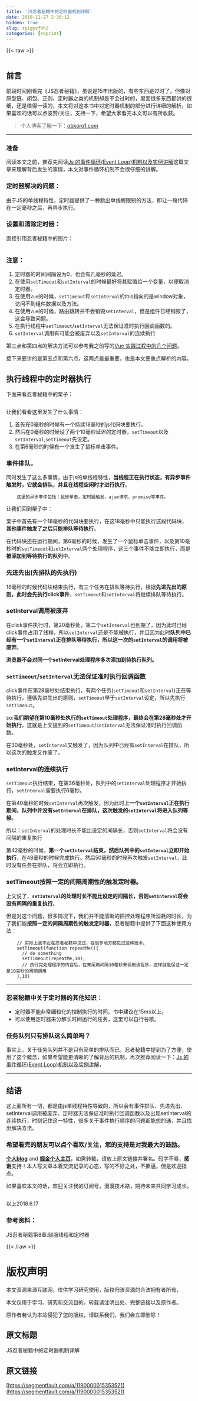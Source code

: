 ```yaml
---
title: 'JS忍者秘籍中的定时器机制详解' 
date: 2018-11-27 2:30:12
hidden: true
slug: sp1gyvfhh2
categories: [reprint]
---
```


{{< raw >}}
<p><span class="img-wrap"><img data-src="/img/remote/1460000015353524?w=1024&amp;h=681" src="https://static.alili.tech/img/remote/1460000015353524?w=1024&amp;h=681" alt="" title="" style="cursor:pointer;display:inline"></span></p><h2 id="articleHeader0">&#x524D;&#x8A00;</h2><p>&#x524D;&#x6BB5;&#x65F6;&#x95F4;&#x521A;&#x770B;&#x5B8C;&#x300A;JS&#x5FCD;&#x8005;&#x79D8;&#x7C4D;&#x300B;&#xFF0C;&#x867D;&#x8BF4;&#x662F;15&#x5E74;&#x51FA;&#x7248;&#x7684;&#xFF0C;&#x6709;&#x4E9B;&#x4E1C;&#x897F;&#x662F;&#x8FC7;&#x65F6;&#x4E86;&#xFF0C;&#x4F46;&#x50CF;&#x5BF9;&#x539F;&#x578B;&#x94FE;&#x3001;&#x95ED;&#x5305;&#x3001;&#x6B63;&#x5219;&#x3001;&#x5B9A;&#x65F6;&#x5668;&#x4E4B;&#x7C7B;&#x7684;&#x673A;&#x5236;&#x5374;&#x662F;&#x4E0D;&#x4F1A;&#x8FC7;&#x65F6;&#x7684;&#xFF0C;&#x91CC;&#x9762;&#x5F88;&#x591A;&#x4E1C;&#x897F;&#x90FD;&#x8BB2;&#x7684;&#x5F88;&#x7EC6;&#xFF0C;&#x8FD8;&#x662F;&#x503C;&#x5F97;&#x4E00;&#x8BFB;&#x7684;&#xFF0C;&#x672C;&#x6587;&#x5C06;&#x5BF9;&#x8FD9;&#x672C;&#x4E66;&#x4E2D;&#x5BF9;&#x5B9A;&#x65F6;&#x5668;&#x673A;&#x5236;&#x7684;&#x90E8;&#x5206;&#x8FDB;&#x884C;&#x8BE6;&#x7EC6;&#x7684;&#x89E3;&#x6790;&#xFF0C;&#x5982;&#x679C;&#x559C;&#x6B22;&#x7684;&#x8BDD;&#x53EF;&#x4EE5;&#x70B9;&#x6CE2;&#x8D5E;/&#x5173;&#x6CE8;&#xFF0C;&#x652F;&#x6301;&#x4E00;&#x4E0B;&#xFF0C;&#x5E0C;&#x671B;&#x5927;&#x5BB6;&#x770B;&#x5B8C;&#x672C;&#x6587;&#x53EF;&#x4EE5;&#x6709;&#x6240;&#x6536;&#x83B7;&#x3002;</p><blockquote>&#x4E2A;&#x4EBA;&#x535A;&#x5BA2;&#x4E86;&#x89E3;&#x4E00;&#x4E0B;&#xFF1A;<a href="http://obkoro1.com/" rel="nofollow noreferrer" target="_blank">obkoro1.com</a></blockquote><hr><h3 id="articleHeader1">&#x51C6;&#x5907;</h3><p>&#x9605;&#x8BFB;&#x672C;&#x6587;&#x4E4B;&#x524D;&#xFF0C;&#x63A8;&#x8350;&#x5148;&#x9605;&#x8BFB;<a href="https://juejin.im/post/5b24b116e51d4558a65fdb70" rel="nofollow noreferrer" target="_blank">Js &#x7684;&#x4E8B;&#x4EF6;&#x5FAA;&#x73AF;(Event Loop)&#x673A;&#x5236;&#x4EE5;&#x53CA;&#x5B9E;&#x4F8B;&#x8BB2;&#x89E3;</a>&#x8FD9;&#x7BC7;&#x6587;&#x7AE0;&#x6765;&#x7406;&#x89E3;&#x80CC;&#x540E;&#x53D1;&#x751F;&#x7684;&#x4E8B;&#x60C5;&#xFF0C;&#x672C;&#x6587;&#x5BF9;&#x4E8B;&#x4EF6;&#x5FAA;&#x73AF;&#x673A;&#x5236;&#x4E0D;&#x4F1A;&#x5F88;&#x4ED4;&#x7EC6;&#x7684;&#x8BB2;&#x89E3;&#x3002;</p><h3 id="articleHeader2">&#x5B9A;&#x65F6;&#x5668;&#x89E3;&#x51B3;&#x7684;&#x95EE;&#x9898;&#xFF1A;</h3><p>&#x7531;&#x4E8E;JS&#x7684;&#x5355;&#x7EBF;&#x7A0B;&#x7279;&#x6027;&#xFF0C;&#x5B9A;&#x65F6;&#x5668;&#x63D0;&#x4F9B;&#x4E86;&#x4E00;&#x79CD;&#x8DF3;&#x51FA;&#x5355;&#x7EBF;&#x7A0B;&#x9650;&#x5236;&#x7684;&#x65B9;&#x6CD5;&#xFF0C;&#x5373;&#x8BA9;&#x4E00;&#x6BB5;&#x4EE3;&#x7801;&#x5728;&#x4E00;&#x5B9A;&#x6BEB;&#x79D2;&#x4E4B;&#x540E;&#xFF0C;&#x518D;&#x5F02;&#x6B65;&#x6267;&#x884C;&#x3002;</p><h3 id="articleHeader3">&#x8BBE;&#x7F6E;&#x548C;&#x6E05;&#x9664;&#x5B9A;&#x65F6;&#x5668;&#xFF1A;</h3><p>&#x76F4;&#x63A5;&#x5F15;&#x7528;&#x5FCD;&#x8005;&#x79D8;&#x7C4D;&#x4E2D;&#x7684;&#x56FE;&#x7247;&#xFF1A;</p><p><span class="img-wrap"><img data-src="/img/remote/1460000015353525" src="https://static.alili.tech/img/remote/1460000015353525" alt="" title="" style="cursor:pointer;display:inline"></span></p><h3 id="articleHeader4">&#x6CE8;&#x610F;&#xFF1A;</h3><ol><li>&#x5B9A;&#x65F6;&#x5668;&#x7684;&#x65F6;&#x95F4;&#x95F4;&#x9694;&#x8BBE;&#x4E3A;0&#xFF0C;&#x4E5F;&#x4F1A;&#x6709;&#x51E0;&#x6BEB;&#x79D2;&#x7684;&#x5EF6;&#x8FDF;&#x3002;</li><li>&#x5728;&#x4F7F;&#x7528;<code>setTimeout</code>&#x548C;<code>setInterval</code>&#x7684;&#x65F6;&#x5019;&#x6700;&#x597D;&#x5C06;&#x5176;&#x8D4B;&#x503C;&#x7ED9;&#x4E00;&#x4E2A;&#x53D8;&#x91CF;&#xFF0C;&#x4EE5;&#x4FBF;&#x53D6;&#x6D88;&#x5B9A;&#x65F6;&#x5668;&#x3002;</li><li>&#x5728;&#x4F7F;&#x7528;<code>Vue</code>&#x7684;&#x65F6;&#x5019;&#xFF0C;<code>setTimeout</code>&#x548C;<code>setInterval</code>&#x7684;this&#x6307;&#x5411;&#x7684;&#x662F;window&#x5BF9;&#x8C61;&#xFF0C;&#x8BBF;&#x95EE;&#x4E0D;&#x5230;&#x7EC4;&#x4EF6;&#x6570;&#x636E;&#x4EE5;&#x53CA;&#x65B9;&#x6CD5;&#x3002;</li><li>&#x5728;&#x4F7F;&#x7528;<code>Vue</code>&#x7684;&#x65F6;&#x5019;&#xFF0C;&#x8DEF;&#x7531;&#x8DF3;&#x8F6C;&#x5E76;&#x4E0D;&#x4F1A;&#x9500;&#x6BC1;<code>setInterval</code>&#xFF0C;&#x4F46;&#x662F;&#x7EC4;&#x4EF6;&#x5DF2;&#x7ECF;&#x9500;&#x6BC1;&#x4E86;&#xFF0C;&#x8FD9;&#x4F1A;&#x5BFC;&#x81F4;&#x95EE;&#x9898;&#x3002;</li><li>&#x5728;&#x6267;&#x884C;&#x7EBF;&#x7A0B;&#x4E2D;<code>setTimeout</code>/<code>setInterval</code>&#x65E0;&#x6CD5;&#x4FDD;&#x8BC1;&#x51C6;&#x65F6;&#x6267;&#x884C;&#x56DE;&#x8C03;&#x51FD;&#x6570;&#x7684;&#x3002;</li><li><code>setInterval</code>&#x8C03;&#x7528;&#x6709;&#x53EF;&#x80FD;&#x4F1A;&#x88AB;&#x5E9F;&#x5F03;&#x4EE5;&#x53CA;<code>setInterval</code>&#x7684;&#x8FDE;&#x7EED;&#x6267;&#x884C;</li></ol><p>&#x7B2C;&#x4E09;&#x70B9;&#x548C;&#x7B2C;&#x56DB;&#x70B9;&#x7684;&#x89E3;&#x51B3;&#x65B9;&#x6CD5;&#x53EF;&#x4EE5;&#x53C2;&#x8003;&#x6211;&#x4E4B;&#x524D;&#x5199;&#x7684;<a href="https://juejin.im/post/5a587b46f265da3e3b7a7677#heading-4" rel="nofollow noreferrer" target="_blank">Vue &#x5B9E;&#x8DF5;&#x8FC7;&#x7A0B;&#x4E2D;&#x7684;&#x51E0;&#x4E2A;&#x95EE;&#x9898;</a>&#x3002;</p><p>&#x63A5;&#x4E0B;&#x6765;&#x8981;&#x8BB2;&#x7684;&#x662F;&#x7B2C;&#x4E94;&#x70B9;&#x548C;&#x7B2C;&#x516D;&#x70B9;&#xFF0C;&#x8FD9;&#x4E24;&#x70B9;&#x662F;&#x6700;&#x91CD;&#x8981;&#xFF0C;&#x4E5F;&#x662F;&#x672C;&#x6587;&#x8981;&#x91CD;&#x70B9;&#x89E3;&#x6790;&#x7684;&#x5185;&#x5BB9;&#x3002;</p><h2 id="articleHeader5">&#x6267;&#x884C;&#x7EBF;&#x7A0B;&#x4E2D;&#x7684;&#x5B9A;&#x65F6;&#x5668;&#x6267;&#x884C;</h2><p>&#x4E0B;&#x9762;&#x6765;&#x770B;&#x5FCD;&#x8005;&#x79D8;&#x7C4D;&#x4E2D;&#x7684;&#x6817;&#x5B50;&#xFF1A;</p><p><span class="img-wrap"><img data-src="/img/remote/1460000015353526?w=654&amp;h=384" src="https://static.alili.tech/img/remote/1460000015353526?w=654&amp;h=384" alt="" title="" style="cursor:pointer;display:inline"></span></p><p>&#x8BA9;&#x6211;&#x4EEC;&#x770B;&#x770B;&#x8FD9;&#x91CC;&#x53D1;&#x751F;&#x4E86;&#x4EC0;&#x4E48;&#x4E8B;&#x60C5;&#xFF1A;</p><ol><li>&#x9996;&#x5148;&#x5728;0&#x6BEB;&#x79D2;&#x7684;&#x65F6;&#x5019;&#x6709;&#x4E00;&#x4E2A;&#x6301;&#x7EED;18&#x6BEB;&#x79D2;&#x7684;js&#x4EE3;&#x7801;&#x5757;&#x8981;&#x6267;&#x884C;&#x3002;</li><li>&#x7136;&#x540E;&#x5728;0&#x6BEB;&#x79D2;&#x7684;&#x65F6;&#x5019;&#x8BBE;&#x4E86;&#x4E24;&#x4E2A;10&#x6BEB;&#x79D2;&#x5EF6;&#x8FDF;&#x7684;&#x5B9A;&#x65F6;&#x5668;&#xFF0C;<code>setTimeout</code>&#x4EE5;&#x53CA;<code>setInterval</code>,<code>setTimeout</code>&#x5148;&#x8BBE;&#x5B9A;&#x3002;</li><li>&#x5728;&#x7B2C;6&#x6BEB;&#x79D2;&#x7684;&#x65F6;&#x5019;&#x6709;&#x4E00;&#x4E2A;&#x53D1;&#x751F;&#x4E86;&#x9F20;&#x6807;&#x5355;&#x51FB;&#x4E8B;&#x4EF6;&#x3002;</li></ol><h3 id="articleHeader6">&#x4E8B;&#x4EF6;&#x6392;&#x961F;&#x3002;</h3><p>&#x540C;&#x65F6;&#x53D1;&#x751F;&#x4E86;&#x8FD9;&#x4E48;&#x591A;&#x4E8B;&#x60C5;&#xFF0C;&#x7531;&#x4E8E;js&#x7684;&#x5355;&#x7EBF;&#x7A0B;&#x7279;&#x6027;&#xFF0C;<strong>&#x5F53;&#x7EBF;&#x7A0B;&#x6B63;&#x5728;&#x6267;&#x884C;&#x72B6;&#x6001;&#xFF0C;&#x6709;&#x5F02;&#x6B65;&#x4E8B;&#x4EF6;&#x89E6;&#x53D1;&#x65F6;&#xFF0C;&#x5B83;&#x5C31;&#x4F1A;&#x6392;&#x961F;&#xFF0C;&#x5E76;&#x4E14;&#x5728;&#x7EBF;&#x7A0B;&#x7A7A;&#x95F2;&#x65F6;&#x624D;&#x8FDB;&#x884C;&#x6267;&#x884C;</strong>&#x3002;</p><div class="widget-codetool" style="display:none"><div class="widget-codetool--inner"><span class="selectCode code-tool" data-toggle="tooltip" data-placement="top" title="" data-original-title="&#x5168;&#x9009;"></span> <span type="button" class="copyCode code-tool" data-toggle="tooltip" data-placement="top" data-clipboard-text="    &#x8FD9;&#x91CC;&#x7684;&#x5F02;&#x6B65;&#x4E8B;&#x4EF6;&#x5305;&#x62EC;&#xFF1A;&#x9F20;&#x6807;&#x5355;&#x51FB;&#xFF0C;&#x5B9A;&#x65F6;&#x5668;&#x89E6;&#x53D1;&#xFF0C;ajax&#x8BF7;&#x6C42;&#x3001;promise&#x7B49;&#x4E8B;&#x4EF6;&#x3002;
" title="" data-original-title="&#x590D;&#x5236;"></span> <span type="button" class="saveToNote code-tool" data-toggle="tooltip" data-placement="top" title="" data-original-title="&#x653E;&#x8FDB;&#x7B14;&#x8BB0;"></span></div></div><pre class="hljs mercury"><code>    &#x8FD9;&#x91CC;&#x7684;&#x5F02;&#x6B65;&#x4E8B;&#x4EF6;&#x5305;&#x62EC;&#xFF1A;&#x9F20;&#x6807;&#x5355;&#x51FB;&#xFF0C;&#x5B9A;&#x65F6;&#x5668;&#x89E6;&#x53D1;&#xFF0C;ajax&#x8BF7;&#x6C42;&#x3001;<span class="hljs-keyword">promise</span>&#x7B49;&#x4E8B;&#x4EF6;&#x3002;
</code></pre><p>&#x8BA9;&#x6211;&#x4EEC;&#x56DE;&#x5230;&#x6817;&#x5B50;&#x4E2D;&#xFF1A;</p><p>&#x6817;&#x5B50;&#x4E2D;&#x9996;&#x5148;&#x6709;&#x4E00;&#x4E2A;18&#x6BEB;&#x79D2;&#x7684;&#x4EE3;&#x7801;&#x5757;&#x8981;&#x6267;&#x884C;&#xFF0C;&#x5728;&#x8FD9;18&#x6BEB;&#x79D2;&#x4E2D;&#x53EA;&#x80FD;&#x6267;&#x884C;&#x8FD9;&#x6BB5;&#x4EE3;&#x7801;&#x5757;&#xFF0C;<strong>&#x5176;&#x4ED6;&#x4E8B;&#x4EF6;&#x89E6;&#x53D1;&#x4E86;&#x4E4B;&#x540E;&#x53EA;&#x80FD;&#x6392;&#x961F;&#x7B49;&#x5F85;&#x6267;&#x884C;</strong>&#x3002;</p><p>&#x5728;&#x4EE3;&#x7801;&#x5757;&#x8FD8;&#x5728;&#x8FD0;&#x884C;&#x671F;&#x95F4;&#xFF0C;&#x7B2C;6&#x6BEB;&#x79D2;&#x7684;&#x65F6;&#x5019;&#xFF0C;&#x53D1;&#x751F;&#x4E86;&#x4E00;&#x4E2A;&#x9F20;&#x6807;&#x5355;&#x51FB;&#x4E8B;&#x4EF6;&#xFF0C;&#x4EE5;&#x53CA;&#x7B2C;10&#x6BEB;&#x79D2;&#x65F6;&#x7684;<code>setTimeout</code>&#x548C;<code>setInterval</code>&#x4E24;&#x4E2A;&#x5904;&#x7406;&#x7A0B;&#x5E8F;&#xFF0C;&#x8FD9;&#x4E09;&#x4E2A;&#x4E8B;&#x4EF6;&#x4E0D;&#x80FD;&#x7ACB;&#x5373;&#x6267;&#x884C;&#xFF0C;&#x800C;&#x662F;<strong>&#x88AB;&#x6DFB;&#x52A0;&#x5230;&#x7B49;&#x5F85;&#x6267;&#x884C;&#x7684;&#x961F;&#x5217;</strong>&#x4E2D;&#x3002;</p><h3 id="articleHeader7">&#x5148;&#x8FDB;&#x5148;&#x51FA;(&#x5148;&#x6392;&#x961F;&#x7684;&#x5148;&#x6267;&#x884C;)</h3><p>18&#x6BEB;&#x79D2;&#x7684;&#x65F6;&#x5019;&#x4EE3;&#x7801;&#x5757;&#x7ED3;&#x675F;&#x6267;&#x884C;&#xFF0C;&#x6709;&#x4E09;&#x4E2A;&#x4EFB;&#x52A1;&#x5728;&#x6392;&#x961F;&#x7B49;&#x5F85;&#x6267;&#x884C;&#xFF0C;&#x6839;&#x636E;<strong>&#x5148;&#x8FDB;&#x5148;&#x51FA;&#x7684;&#x539F;&#x5219;&#xFF0C;&#x6B64;&#x65F6;&#x4F1A;&#x5148;&#x6267;&#x884C;click&#x4E8B;&#x4EF6;</strong>&#xFF0C;<code>setTimeout</code>&#x548C;<code>setInterval</code>&#x5C06;&#x7EE7;&#x7EED;&#x6392;&#x961F;&#x7B49;&#x5F85;&#x6267;&#x884C;&#x3002;</p><h3 id="articleHeader8">setInterval&#x8C03;&#x7528;&#x88AB;&#x5E9F;&#x5F03;</h3><p>&#x5728;click&#x4E8B;&#x4EF6;&#x6267;&#x884C;&#x65F6;&#xFF0C;&#x7B2C;20&#x6BEB;&#x79D2;&#x5904;&#xFF0C;&#x7B2C;&#x4E8C;&#x4E2A;<code>setInterval</code>&#x4E5F;&#x5230;&#x671F;&#x4E86;&#xFF0C;&#x56E0;&#x4E3A;&#x6B64;&#x65F6;&#x5DF2;&#x7ECF;click&#x4E8B;&#x4EF6;&#x5360;&#x7528;&#x4E86;&#x7EBF;&#x7A0B;&#xFF0C;&#x6240;&#x4EE5;<code>setInterval</code>&#x8FD8;&#x662F;&#x4E0D;&#x80FD;&#x88AB;&#x6267;&#x884C;&#xFF0C;&#x5E76;&#x4E14;&#x56E0;&#x4E3A;&#x6B64;&#x65F6;<strong>&#x961F;&#x5217;&#x4E2D;&#x5DF2;&#x7ECF;&#x6709;&#x4E00;&#x4E2A;<code>setInterval</code>&#x6B63;&#x5728;&#x6392;&#x961F;&#x7B49;&#x5F85;&#x6267;&#x884C;&#xFF0C;&#x6240;&#x4EE5;&#x8FD9;&#x4E00;&#x6B21;&#x7684;<code>setInterval</code>&#x7684;&#x8C03;&#x7528;&#x5C06;&#x88AB;&#x5E9F;&#x5F03;</strong>&#x3002;</p><p><strong>&#x6D4F;&#x89C8;&#x5668;&#x4E0D;&#x4F1A;&#x5BF9;&#x540C;&#x4E00;&#x4E2A;setInterval&#x5904;&#x7406;&#x7A0B;&#x5E8F;&#x591A;&#x6B21;&#x6DFB;&#x52A0;&#x5230;&#x5F85;&#x6267;&#x884C;&#x961F;&#x5217;&#x3002;</strong></p><h3 id="articleHeader9"><code>setTimeout</code>/<code>setInterval</code>&#x65E0;&#x6CD5;&#x4FDD;&#x8BC1;&#x51C6;&#x65F6;&#x6267;&#x884C;&#x56DE;&#x8C03;&#x51FD;&#x6570;</h3><p>click&#x4E8B;&#x4EF6;&#x5728;&#x7B2C;28&#x6BEB;&#x79D2;&#x5904;&#x7ED3;&#x675F;&#x6267;&#x884C;&#xFF0C;&#x6709;&#x4E24;&#x4E2A;&#x4EFB;&#x52A1;(<code>setTimeout</code>&#x548C;<code>setInterval</code>)&#x6B63;&#x5728;&#x7B49;&#x5F85;&#x6267;&#x884C;&#xFF0C;&#x9075;&#x5FAA;&#x5148;&#x8FDB;&#x5148;&#x51FA;&#x7684;&#x539F;&#x5219;&#xFF0C;<code>setTimeout</code>&#x65E9;&#x4E8E;<code>setInterval</code>&#x8BBE;&#x5B9A;&#xFF0C;&#x6240;&#x4EE5;&#x5148;&#x6267;&#x884C;<code>setTimeout</code>&#x3002;</p><p>so:<strong>&#x6211;&#x4EEC;&#x671F;&#x671B;&#x5728;&#x7B2C;10&#x6BEB;&#x79D2;&#x5904;&#x6267;&#x884C;&#x7684;<code>setTimeout</code>&#x5904;&#x7406;&#x7A0B;&#x5E8F;&#xFF0C;&#x6700;&#x7EC8;&#x4F1A;&#x5728;&#x7B2C;28&#x6BEB;&#x79D2;&#x5904;&#x624D;&#x5F00;&#x59CB;&#x6267;&#x884C;</strong>&#xFF0C;&#x8FD9;&#x5C31;&#x662F;&#x4E0A;&#x6587;&#x63D0;&#x5230;&#x7684;<code>setTimeout</code>/<code>setInterval</code>&#x65E0;&#x6CD5;&#x4FDD;&#x8BC1;&#x51C6;&#x65F6;&#x6267;&#x884C;&#x56DE;&#x8C03;&#x51FD;&#x6570;&#x3002;</p><p>&#x5728;30&#x6BEB;&#x79D2;&#x5904;&#xFF0C;<code>setInterval</code>&#x53C8;&#x89E6;&#x53D1;&#x4E86;&#xFF0C;&#x56E0;&#x4E3A;&#x961F;&#x5217;&#x4E2D;&#x5DF2;&#x7ECF;&#x6709;<code>setInterval</code>&#x5728;&#x6392;&#x961F;&#xFF0C;&#x6240;&#x4EE5;&#x8FD9;&#x6B21;&#x7684;&#x89E6;&#x53D1;&#x53C8;&#x4F5C;&#x5E9F;&#x4E86;&#x3002;</p><h3 id="articleHeader10">setInterval&#x7684;&#x8FDE;&#x7EED;&#x6267;&#x884C;</h3><p><code>setTimeout</code>&#x6267;&#x884C;&#x7ED3;&#x675F;&#xFF0C;&#x5728;&#x7B2C;36&#x6BEB;&#x79D2;&#x5904;&#xFF0C;&#x961F;&#x5217;&#x4E2D;&#x7684;<code>setInterval</code>&#x5904;&#x7406;&#x7A0B;&#x5E8F;&#x624D;&#x5F00;&#x59CB;&#x6267;&#x884C;&#xFF0C;<code>setInterval</code>&#x9700;&#x8981;&#x6267;&#x884C;6&#x6BEB;&#x79D2;&#x3002;</p><p>&#x5728;&#x7B2C;40&#x6BEB;&#x79D2;&#x7684;&#x65F6;&#x5019;<code>setInterval</code>&#x518D;&#x6B21;&#x89E6;&#x53D1;&#xFF0C;&#x56E0;&#x4E3A;&#x6B64;&#x65F6;<strong>&#x4E0A;&#x4E00;&#x4E2A;<code>setInterval</code>&#x6B63;&#x5728;&#x6267;&#x884C;&#x671F;&#x95F4;&#xFF0C;&#x961F;&#x5217;&#x4E2D;&#x5E76;&#x6CA1;&#x6709;<code>setInterval</code>&#x5728;&#x6392;&#x961F;&#xFF0C;&#x8FD9;&#x6B21;&#x89E6;&#x53D1;&#x7684;<code>setInterval</code>&#x5C06;&#x8FDB;&#x5165;&#x961F;&#x5217;&#x7B49;&#x5019;</strong>&#x3002;</p><p>&#x6240;&#x4EE5;&#xFF1A;<code>setInterval</code>&#x7684;&#x5904;&#x7406;&#x65F6;&#x957F;&#x4E0D;&#x80FD;&#x6BD4;&#x8BBE;&#x5B9A;&#x7684;&#x95F4;&#x9694;&#x957F;&#xFF0C;&#x5426;&#x5219;<code>setInterval</code>&#x5C06;&#x4F1A;&#x6CA1;&#x6709;&#x95F4;&#x9694;&#x7684;&#x91CD;&#x590D;&#x6267;&#x884C;</p><p>&#x7B2C;42&#x6BEB;&#x79D2;&#x7684;&#x65F6;&#x5019;&#xFF0C;<strong>&#x7B2C;&#x4E00;&#x4E2A;<code>setInterval</code>&#x7ED3;&#x675F;&#xFF0C;&#x7136;&#x540E;&#x961F;&#x5217;&#x4E2D;&#x7684;<code>setInterval</code>&#x7ACB;&#x5373;&#x5F00;&#x59CB;&#x6267;&#x884C;</strong>&#xFF0C;&#x5728;48&#x6BEB;&#x79D2;&#x7684;&#x65F6;&#x5019;&#x5B8C;&#x6210;&#x6267;&#x884C;&#x3002;&#x7136;&#x540E;50&#x6BEB;&#x79D2;&#x7684;&#x65F6;&#x5019;&#x518D;&#x6B21;&#x89E6;&#x53D1;<code>setInterval</code>&#xFF0C;&#x6B64;&#x65F6;&#x6CA1;&#x6709;&#x4EFB;&#x52A1;&#x5728;&#x6392;&#x961F;&#xFF0C;&#x5C06;&#x4F1A;&#x7ACB;&#x5373;&#x6267;&#x884C;&#x3002;</p><h3 id="articleHeader11">setTimeout&#x6309;&#x7167;&#x4E00;&#x5B9A;&#x7684;&#x95F4;&#x9694;&#x5468;&#x671F;&#x6027;&#x7684;&#x89E6;&#x53D1;&#x5B9A;&#x65F6;&#x5668;&#x3002;</h3><p>&#x4E0A;&#x6587;&#x8BF4;&#x4E86;&#xFF0C;<strong><code>setInterval</code>&#x7684;&#x5904;&#x7406;&#x65F6;&#x957F;&#x4E0D;&#x80FD;&#x6BD4;&#x8BBE;&#x5B9A;&#x7684;&#x95F4;&#x9694;&#x957F;&#xFF0C;&#x5426;&#x5219;<code>setInterval</code>&#x5C06;&#x4F1A;&#x6CA1;&#x6709;&#x95F4;&#x9694;&#x7684;&#x91CD;&#x590D;&#x6267;&#x884C;</strong>&#x3002;</p><p>&#x4F46;&#x662F;&#x5BF9;&#x8FD9;&#x4E2A;&#x95EE;&#x9898;&#xFF0C;&#x5F88;&#x591A;&#x60C5;&#x51B5;&#x4E0B;&#xFF0C;&#x6211;&#x4EEC;&#x5E76;&#x4E0D;&#x80FD;&#x6E05;&#x6670;&#x7684;&#x628A;&#x63A7;&#x5904;&#x7406;&#x7A0B;&#x5E8F;&#x6240;&#x6D88;&#x8017;&#x7684;&#x65F6;&#x957F;&#xFF0C;&#x4E3A;&#x4E86;&#x6211;&#x4EEC;&#x80FD;<strong>&#x6309;&#x7167;&#x4E00;&#x5B9A;&#x7684;&#x95F4;&#x9694;&#x5468;&#x671F;&#x6027;&#x7684;&#x89E6;&#x53D1;&#x5B9A;&#x65F6;&#x5668;</strong>&#xFF0C;&#x5FCD;&#x8005;&#x79D8;&#x7C4D;&#x4E2D;&#x63D0;&#x4F9B;&#x4E86;&#x4E0B;&#x9762;&#x8FD9;&#x79CD;&#x4F7F;&#x7528;&#x65B9;&#x6CD5;&#xFF1A;</p><div class="widget-codetool" style="display:none"><div class="widget-codetool--inner"><span class="selectCode code-tool" data-toggle="tooltip" data-placement="top" title="" data-original-title="&#x5168;&#x9009;"></span> <span type="button" class="copyCode code-tool" data-toggle="tooltip" data-placement="top" data-clipboard-text="    // &#x5B9E;&#x9645;&#x4E0A;&#x6211;&#x4E0D;&#x6B62;&#x5728;&#x5FCD;&#x8005;&#x79D8;&#x7C4D;&#x4E2D;&#x89C1;&#x8FC7;&#xFF0C;&#x5728;&#x5F88;&#x591A;&#x5730;&#x65B9;&#x90FD;&#x89C1;&#x8FC7;&#x8FD9;&#x79CD;&#x6280;&#x672F;&#x3002;
    setTimeout(function repeatMe(){
      // do something
      setTimeout(repeatMe,10); 
      // &#x6267;&#x884C;&#x5B8C;&#x5904;&#x7406;&#x7A0B;&#x5E8F;&#x7684;&#x5185;&#x5BB9;&#x540E;&#xFF0C;&#x5728;&#x672B;&#x5C3E;&#x518D;&#x95F4;&#x9694;10&#x6BEB;&#x79D2;&#x6765;&#x8C03;&#x7528;&#x8BE5;&#x7A0B;&#x5E8F;&#xFF0C;&#x8FD9;&#x6837;&#x5C31;&#x80FD;&#x4FDD;&#x8BC1;&#x4E00;&#x5B9A;&#x662F;10&#x6BEB;&#x79D2;&#x7684;&#x5468;&#x671F;&#x8C03;&#x7528;
    },10)
" title="" data-original-title="&#x590D;&#x5236;"></span> <span type="button" class="saveToNote code-tool" data-toggle="tooltip" data-placement="top" title="" data-original-title="&#x653E;&#x8FDB;&#x7B14;&#x8BB0;"></span></div></div><pre class="hljs actionscript"><code>    <span class="hljs-comment">// &#x5B9E;&#x9645;&#x4E0A;&#x6211;&#x4E0D;&#x6B62;&#x5728;&#x5FCD;&#x8005;&#x79D8;&#x7C4D;&#x4E2D;&#x89C1;&#x8FC7;&#xFF0C;&#x5728;&#x5F88;&#x591A;&#x5730;&#x65B9;&#x90FD;&#x89C1;&#x8FC7;&#x8FD9;&#x79CD;&#x6280;&#x672F;&#x3002;</span>
    setTimeout(<span class="hljs-function"><span class="hljs-keyword">function</span> <span class="hljs-title">repeatMe</span><span class="hljs-params">()</span></span>{
      <span class="hljs-comment">// do something</span>
      setTimeout(repeatMe,<span class="hljs-number">10</span>); 
      <span class="hljs-comment">// &#x6267;&#x884C;&#x5B8C;&#x5904;&#x7406;&#x7A0B;&#x5E8F;&#x7684;&#x5185;&#x5BB9;&#x540E;&#xFF0C;&#x5728;&#x672B;&#x5C3E;&#x518D;&#x95F4;&#x9694;10&#x6BEB;&#x79D2;&#x6765;&#x8C03;&#x7528;&#x8BE5;&#x7A0B;&#x5E8F;&#xFF0C;&#x8FD9;&#x6837;&#x5C31;&#x80FD;&#x4FDD;&#x8BC1;&#x4E00;&#x5B9A;&#x662F;10&#x6BEB;&#x79D2;&#x7684;&#x5468;&#x671F;&#x8C03;&#x7528;</span>
    },<span class="hljs-number">10</span>)
</code></pre><hr><h3 id="articleHeader12">&#x5FCD;&#x8005;&#x79D8;&#x7C4D;&#x4E2D;&#x5173;&#x4E8E;&#x5B9A;&#x65F6;&#x5668;&#x7684;&#x5176;&#x4ED6;&#x77E5;&#x8BC6;&#xFF1A;</h3><ul><li>&#x5B9A;&#x65F6;&#x5668;&#x4E0D;&#x80FD;&#x975E;&#x5E38;&#x7EC6;&#x7C92;&#x5316;&#x7684;&#x63A7;&#x5236;&#x6267;&#x884C;&#x7684;&#x65F6;&#x95F4;&#xFF0C;&#x4E66;&#x4E2D;&#x5EFA;&#x8BAE;&#x5728;15ms&#x4EE5;&#x4E0A;&#x3002;</li><li>&#x53EF;&#x4EE5;&#x4F7F;&#x7528;&#x5B9A;&#x65F6;&#x5668;&#x6765;&#x5206;&#x89E3;&#x957F;&#x65F6;&#x95F4;&#x8FD0;&#x884C;&#x7684;&#x4EFB;&#x52A1;&#xFF0C;&#x8FD9;&#x91CC;&#x53EF;&#x4EE5;&#x81EA;&#x884C;&#x8C37;&#x6B4C;&#x3002;</li></ul><h3 id="articleHeader13">&#x4EFB;&#x52A1;&#x961F;&#x5217;&#x53EA;&#x6709;&#x6392;&#x961F;&#x8FD9;&#x4E48;&#x7B80;&#x5355;&#x5417;&#xFF1F;</h3><p>&#x4E8B;&#x5B9E;&#x4E0A;&#xFF0C;&#x5173;&#x4E8E;&#x4EFB;&#x52A1;&#x961F;&#x5217;&#x5E76;&#x4E0D;&#x662F;&#x53EA;&#x6709;&#x7B80;&#x5355;&#x7684;&#x6392;&#x961F;&#x800C;&#x5DF2;&#xFF0C;&#x5FCD;&#x8005;&#x79D8;&#x7C4D;&#x4E2D;&#x63D0;&#x5230;&#x4E3A;&#x4E86;&#x65B9;&#x4FBF;&#xFF0C;&#x4F7F;&#x7528;&#x4E86;&#x8FD9;&#x4E2A;&#x6982;&#x5FF5;&#xFF0C;&#x5982;&#x679C;&#x5E0C;&#x671B;&#x80FD;&#x66F4;&#x6E05;&#x6670;&#x7684;&#x4E86;&#x89E3;&#x80CC;&#x540E;&#x7684;&#x673A;&#x5236;&#xFF0C;&#x518D;&#x6B21;&#x63A8;&#x8350;&#x9605;&#x8BFB;&#x4E00;&#x4E0B;&#xFF1A;<a href="https://juejin.im/post/5b24b116e51d4558a65fdb70" rel="nofollow noreferrer" target="_blank">Js &#x7684;&#x4E8B;&#x4EF6;&#x5FAA;&#x73AF;(Event Loop)&#x673A;&#x5236;&#x4EE5;&#x53CA;&#x5B9E;&#x4F8B;&#x8BB2;&#x89E3;</a>&#xFF0C;</p><hr><h2 id="articleHeader14">&#x7ED3;&#x8BED;</h2><p>&#x8FD9;&#x4E0A;&#x9762;&#x6240;&#x6709;&#x4E00;&#x5207;&#xFF0C;&#x90FD;&#x662F;&#x7531;js&#x5355;&#x7EBF;&#x7A0B;&#x7279;&#x6027;&#x5BFC;&#x81F4;&#x7684;&#xFF0C;&#x6240;&#x4EE5;&#x4F1A;&#x6709;&#x4E8B;&#x4EF6;&#x6392;&#x961F;&#x3001;&#x5148;&#x8FDB;&#x5148;&#x51FA;&#x3001;setInterval&#x8C03;&#x7528;&#x88AB;&#x5E9F;&#x5F03;&#x3001;&#x5B9A;&#x65F6;&#x5668;&#x65E0;&#x6CD5;&#x4FDD;&#x8BC1;&#x51C6;&#x65F6;&#x6267;&#x884C;&#x56DE;&#x8C03;&#x51FD;&#x6570;&#x4EE5;&#x53CA;&#x51FA;&#x73B0;setInterval&#x7684;&#x8FDE;&#x7EED;&#x6267;&#x884C;&#xFF0C;&#x65F6;&#x523B;&#x8BB0;&#x4F4F;&#x8FD9;&#x4E00;&#x7279;&#x6027;&#xFF0C;&#x5F88;&#x591A;&#x5173;&#x4E8E;&#x4E8B;&#x4EF6;&#x6267;&#x884C;&#x987A;&#x5E8F;&#x7684;&#x95EE;&#x9898;&#x90FD;&#x80FD;&#x60F3;&#x7684;&#x901A;&#xFF0C;&#x5E76;&#x4E14;&#x627E;&#x51FA;&#x89E3;&#x51B3;&#x65B9;&#x6CD5;&#x3002;</p><h3 id="articleHeader15">&#x5E0C;&#x671B;&#x770B;&#x5B8C;&#x7684;&#x670B;&#x53CB;&#x53EF;&#x4EE5;&#x70B9;&#x4E2A;&#x559C;&#x6B22;/&#x5173;&#x6CE8;&#xFF0C;&#x60A8;&#x7684;&#x652F;&#x6301;&#x662F;&#x5BF9;&#x6211;&#x6700;&#x5927;&#x7684;&#x9F13;&#x52B1;&#x3002;</h3><p><strong><a href="http://obkoro1.com/" rel="nofollow noreferrer" target="_blank">&#x4E2A;&#x4EBA;blog</a></strong> and <strong><a href="https://juejin.im/user/58714f0eb123db4a2eb95372" rel="nofollow noreferrer" target="_blank">&#x6398;&#x91D1;&#x4E2A;&#x4EBA;&#x4E3B;&#x9875;</a></strong>&#xFF0C;&#x5982;&#x9700;&#x8F6C;&#x8F7D;&#xFF0C;&#x8BF7;&#x653E;&#x4E0A;&#x539F;&#x6587;&#x94FE;&#x63A5;&#x5E76;&#x7F72;&#x540D;&#x3002;&#x7801;&#x5B57;&#x4E0D;&#x6613;&#xFF0C;<strong>&#x611F;&#x8C22;</strong>&#x652F;&#x6301;&#xFF01;&#x672C;&#x4EBA;&#x5199;&#x6587;&#x7AE0;&#x672C;&#x7740;&#x4EA4;&#x6D41;&#x8BB0;&#x5F55;&#x7684;&#x5FC3;&#x6001;&#xFF0C;&#x5199;&#x7684;&#x4E0D;&#x597D;&#x4E4B;&#x5904;&#xFF0C;&#x4E0D;&#x6495;&#x903C;&#xFF0C;&#x4F46;&#x662F;&#x6B22;&#x8FCE;&#x6307;&#x70B9;&#x3002;</p><p>&#x5982;&#x679C;&#x559C;&#x6B22;&#x672C;&#x6587;&#x7684;&#x8BDD;&#xFF0C;&#x6B22;&#x8FCE;&#x5173;&#x6CE8;&#x6211;&#x7684;&#x8BA2;&#x9605;&#x53F7;&#xFF0C;&#x6F2B;&#x6F2B;&#x6280;&#x672F;&#x8DEF;&#xFF0C;&#x671F;&#x5F85;&#x672A;&#x6765;&#x5171;&#x540C;&#x5B66;&#x4E60;&#x6210;&#x957F;&#x3002;</p><p><span class="img-wrap"><img data-src="/img/remote/1460000014843610?w=344&amp;h=344" src="https://static.alili.tech/img/remote/1460000014843610?w=344&amp;h=344" alt="" title="" style="cursor:pointer"></span></p><p>&#x4EE5;&#x4E0A;2018.6.17</p><h3 id="articleHeader16">&#x53C2;&#x8003;&#x8D44;&#x6599;&#xFF1A;</h3><p>JS&#x5FCD;&#x8005;&#x79D8;&#x7C4D;&#x7B2C;8&#x7AE0;:&#x9A6F;&#x670D;&#x7EBF;&#x7A0B;&#x548C;&#x5B9A;&#x65F6;&#x5668;</p>
{{< /raw >}}

# 版权声明
本文资源来源互联网，仅供学习研究使用，版权归该资源的合法拥有者所有，

本文仅用于学习、研究和交流目的。转载请注明出处、完整链接以及原作者。

原作者若认为本站侵犯了您的版权，请联系我们，我们会立即删除！

## 原文标题
JS忍者秘籍中的定时器机制详解

## 原文链接
[https://segmentfault.com/a/1190000015353521](https://segmentfault.com/a/1190000015353521)

